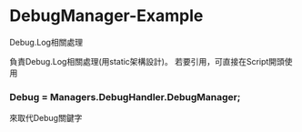 # DebugManager-Example
Debug.Log相關處理

負責Debug.Log相關處理(用static架構設計)。
若要引用，可直接在Script開頭使用

### Debug = Managers.DebugHandler.DebugManager; ###

來取代Debug關鍵字
